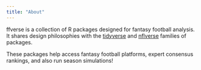 ```yaml
---
title: "About"
---
```


ffverse is a collection of R packages designed for fantasy football analysis. It shares design philosophies with the [tidyverse](https://tidyverse.org) and [nflverse](https://github.com/nflverse) families of packages. 

These packages help access fantasy football platforms, expert consensus rankings, and also run season simulations!
